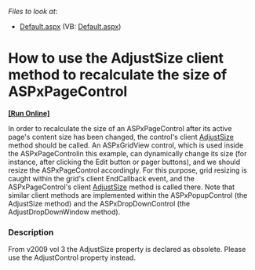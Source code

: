 <!-- default file list -->
*Files to look at*:

* [Default.aspx](./CS/WebSite/Default.aspx) (VB: [Default.aspx](./VB/WebSite/Default.aspx))
<!-- default file list end -->
# How to use the AdjustSize client method to recalculate the size of ASPxPageControl
<!-- run online -->
**[[Run Online]](https://codecentral.devexpress.com/e1563)**
<!-- run online end -->


<p>In order to recalculate the size of an ASPxPageControl after its active page's content size has been changed, the control's client <a href="http://help.devexpress.com/#AspNet/DevExpressWebASPxTabControlScriptsASPxClientTabControlBase_AdjustSizetopic">AdjustSize</a> method should be called. An ASPxGridView control, which is used  inside the ASPxPageControlin this example, can dynamically change its size (for instance, after clicking the Edit button or pager buttons), and we should resize the ASPxPageControl accordingly. For this purpose, grid resizing is caught within the grid's client EndCallback event, and the ASPxPageControl's client <a href="http://help.devexpress.com/#AspNet/DevExpressWebASPxTabControlScriptsASPxClientTabControlBase_AdjustSizetopic">AdjustSize</a> method is called there. Note that similar client methods are implemented within the ASPxPopupControl (the AdjustSize method) and the ASPxDropDownControl (the AdjustDropDownWindow method).</p>


<h3>Description</h3>

<p>From v2009 vol 3 the AdjustSize property is declared as obsolete. Please use the AdjustControl property instead.</p>

<br/>


